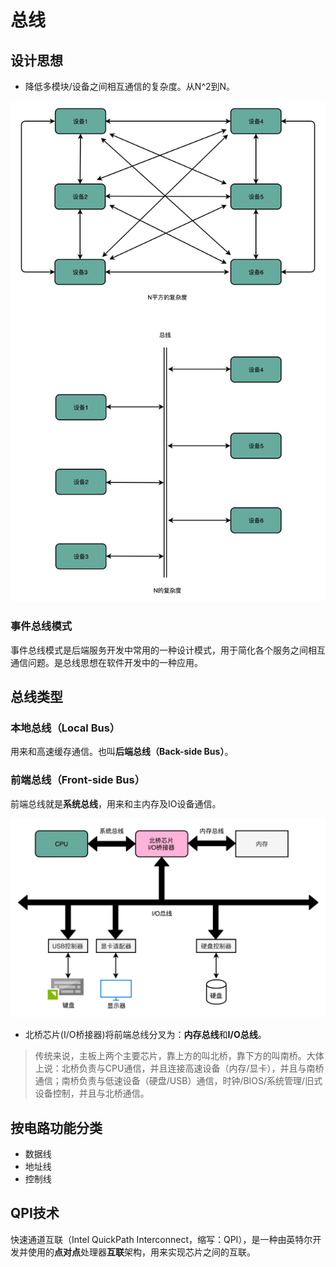 # 总线

## 设计思想

- 降低多模块/设备之间相互通信的复杂度。从N^2到N。

![image](https://raw.githubusercontent.com/ingangi/blog/master/img/bus_complex.jpeg)

### 事件总线模式

事件总线模式是后端服务开发中常用的一种设计模式，用于简化各个服务之间相互通信问题。是总线思想在软件开发中的一种应用。

## 总线类型

### 本地总线（Local Bus）

用来和高速缓存通信。也叫**后端总线（Back-side Bus）**。

### 前端总线（Front-side Bus）

前端总线就是**系统总线**，用来和主内存及IO设备通信。

![image](https://raw.githubusercontent.com/ingangi/blog/master/img/bus_front_side.jpeg)

- 北桥芯片(I/O桥接器)将前端总线分叉为：**内存总线**和**I/O总线**。

> 传统来说，主板上两个主要芯片，靠上方的叫北桥，靠下方的叫南桥。大体上说：北桥负责与CPU通信，并且连接高速设备（内存/显卡），并且与南桥通信；南桥负责与低速设备（硬盘/USB）通信，时钟/BIOS/系统管理/旧式设备控制，并且与北桥通信。

## 按电路功能分类

- 数据线
- 地址线
- 控制线

## QPI技术

快速通道互联（Intel QuickPath Interconnect，缩写：QPI），是一种由英特尔开发并使用的**点对点**处理器**互联**架构，用来实现芯片之间的互联。